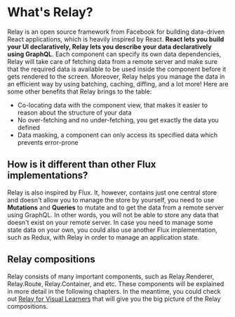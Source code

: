 # What's Relay?

Relay is an open source framework from Facebook for building data-driven React applications, which is heavily inspired by React. **React lets you build your UI declaratively, Relay lets you describe your data declaratively using GraphQL**. Each component can specify its own data dependencies, Relay will take care of fetching data from a remote server and make sure that the required data is available to be used inside the component before it gets rendered to the screen. Moreover, Relay helps you manage the data in an efficient way by using batching, caching, diffing, and a lot more! Here are some other benefits that Relay brings to the table:

- Co-locating data with the component view, that makes it easier to reason about the structure of your data
- No over-fetching and no under-fetching, you get exactly the data you defined
- Data masking, a component can only access its specified data which prevents error-prone

## How is it different than other Flux implementations?

Relay is also inspired by Flux. It, however, contains just one central store and doesn't allow you to manage the store by yourself, you need to use **Mutations** and **Queries** to mutate and to get the data from a remote server using GraphQL. In other words, you will not be able to store any data that doesn't exist on your remote server. In case you need to manage some state data on your own, you could also use another Flux implementation, such as Redux, with Relay in order to manage an application state.

## Relay compositions

Relay consists of many important components, such as Relay.Renderer, Relay.Route, Relay.Container, and etc. These components will be explained in more detail in the following chapters. In the meantime, you could check out [Relay for Visual Learners](http://sgwilym.github.io/relay-visual-learners) that will give you the big picture of the Relay compositions.
